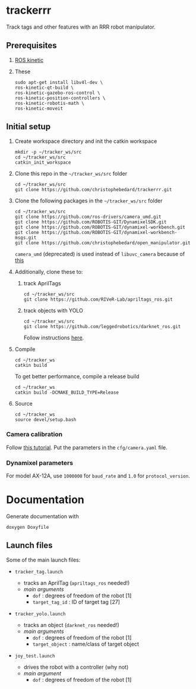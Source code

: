 # trackerrr

Track tags and other features with an RRR robot manipulator.

## Prerequisites

1. [ROS kinetic](http://wiki.ros.org/kinetic/Installation/Ubuntu)

2. These
   ````
   sudo apt-get install libv4l-dev \
   ros-kinetic-qt-build \
   ros-kinetic-gazebo-ros-control \
   ros-kinetic-position-controllers \
   ros-kinetic-robotis-math \
   ros-kinetic-moveit
   ````

## Initial setup

1. Create workspace directory and init the catkin workspace
   ````
   mkdir -p ~/tracker_ws/src
   cd ~/tracker_ws/src
   catkin_init_workspace
   ````

2. Clone this repo in the `~/tracker_ws/src` folder
   ````
   cd ~/tracker_ws/src
   git clone https://github.com/christophebedard/trackerrr.git
   ````  

3. Clone the following packages in the `~/tracker_ws/src` folder  
   ````
   cd ~/tracker_ws/src
   git clone https://github.com/ros-drivers/camera_umd.git
   git clone https://github.com/ROBOTIS-GIT/DynamixelSDK.git
   git clone https://github.com/ROBOTIS-GIT/dynamixel-workbench.git
   git clone https://github.com/ROBOTIS-GIT/dynamixel-workbench-msgs.git
   git clone https://github.com/christophebedard/open_manipulator.git
   ````  
   `camera_umd` (deprecated) is used instead of `libuvc_camera` because of [this](https://github.com/ros-drivers/libuvc_ros/issues/15)

4. Additionally, clone these to:  
   1. track AprilTags  
      ````
      cd ~/tracker_ws/src
      git clone https://github.com/RIVeR-Lab/apriltags_ros.git
      ````
   
   2. track objects with YOLO  
      ````
      cd ~/tracker_ws/src
      git clone https://github.com/leggedrobotics/darknet_ros.git
      ````  
      Follow instructions [here](https://github.com/leggedrobotics/darknet_ros).

5. Compile
   ````
   cd ~/tracker_ws
   catkin build
   ````

   To get better performance, compile a release build  
   ````
   cd ~/tracker_ws
   catkin build -DCMAKE_BUILD_TYPE=Release
   ````

6. Source  
   ````
   cd ~/tracker_ws
   source devel/setup.bash
   ````

### Camera calibration

Follow [this tutorial](http://wiki.ros.org/camera_calibration/Tutorials/MonocularCalibration). Put the parameters in the `cfg/camera.yaml` file.

### Dynamixel parameters

For model AX-12A, use `1000000` for `baud_rate` and `1.0` for `protocol_version`.

# Documentation

Generate documentation with  
````
doxygen Doxyfile
````  

## Launch files

Some of the main launch files:

* `tracker_tag.launch`  
   * tracks an AprilTag (`apriltags_ros` needed!)  
   * *main arguments*  
      * `dof` : degrees of freedom of the robot [1]
      * `target_tag_id` : ID of target tag [27]

* `tracker_yolo.launch`  
   * tracks an object (`darknet_ros` needed!)  
   * *main arguments*  
      * `dof` : degrees of freedom of the robot [1]
      * `target_object` : name/class of target object

* `joy_test.launch`  
   * drives the robot with a controller (why not)  
   * *main argument*  
      * `dof` : degrees of freedom of the robot [1]

